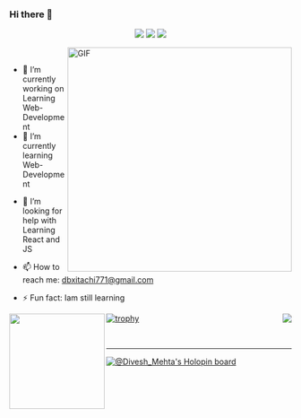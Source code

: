 ### Hi there 👋
<!--
**Divesh-Mehta/Divesh-Mehta** is a ✨ _special_ ✨ repository because its `README.md` (this file) appears on your GitHub profile.

Here are some ideas to get you started:
-->
<p align="center">
  <img src="https://visitor-badge.laobi.icu/badge?page_id=Divesh-Mehta"> 
  <img src="https://img.shields.io/github/followers/Divesh-Mehta?label=Follow&style=social)[(https://github.com/Divesh-Mehta">
  <img src="https://shields.io/github/stars/Divesh-Mehta?label=Stars&style=social)[(https://github.com/Divesh-Mehta">
</p>

<img src="https://64.media.tumblr.com/14cc45f9610a6ee341a45fd0d68f4dde/20d11b36022bca7b-bf/s640x960/67ab1db12ff73a530f649ac455c000945d99c0d6.gif" width="400px" alt="GIF" align="right"> 
<br />


- 🔭 I’m currently working on Learning Web-Development
- 🌱 I’m currently learning Web-Development
<!-- - 👯 I’m looking to collaborate on  -->
- 🤔 I’m looking for help with Learning React and JS
<!-- - 💬 Ask me about  -->
- 📫 How to reach me: dbxitachi771@gmail.com
<!-- - 😄 Pronouns:  -->
- ⚡ Fun fact: Iam still learning


<div>
  <img height="170" align="left" src="https://github-readme-stats.vercel.app/api?username=Divesh-Mehta&show_icons=true&title_color=fff&icon_color=79ff97&text_color=9f9f9f&bg_color=151515" />
  <img align="right" src="https://github-readme-stats.vercel.app/api/top-langs/?username=Divesh-Mehta&layout=compact&title_color=fff&text_color=fff&bg_color=151515" />
  </div>  
  
[![trophy](https://github-profile-trophy.vercel.app/?username=Divesh-Mehta&theme=nord&column=8)](https://github.com/ryo-ma/github-profile-trophy)
  
  <br>
  
  <hr/>
  
  
[![@Divesh_Mehta's Holopin board](https://holopin.io/api/user/board?user=Divesh_Mehta)](https://holopin.io/@Divesh_Mehta)
